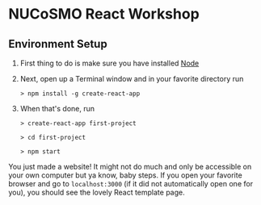 # NUCoSMO React Workshop

## Environment Setup
1. First thing to do is make sure you have installed [Node](https://nodejs.org/en/download/)
2. Next, open up a Terminal window and in your favorite directory run

    ```> npm install -g create-react-app```

2. When that's done, run

    ```> create-react-app first-project```
    
    ```> cd first-project```
    
    ```> npm start```

You just made a website! It might not do much and only be accessible on your own computer but ya know, baby steps. If you open your favorite browser and go to `localhost:3000` (if it did not automatically open one for you), you should see the lovely React template page.
